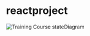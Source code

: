 # reactproject


![Training Course stateDiagram](/svg/nLbBRzms4BxpLn2v12WGm9QVyQ68uQIt-b1PwQ4e2dL5UrdiIXkAQyF_lgGaKkHmICfU9p4CU7TcEFFDaoFvKozh8VVR3TcmUqbbHmL_M4lQSC5MadSj8PBB3QFNKhAsuUq3lHCrR_M7csulUaR_OD_sh9UqbBLaz6Qjz17oddxPxZRTCsEa7-ZlRjcJ4Nr7wvwgxu9z8rJzZ1-lw2XvT4mzgbppdghVhcMqkn-5Uls9JHRezO2q9yPKjMlKtyOpDzAKmb6v_MgjVeJqbzlzB6eLGzVgGB56pJThymYGZSbxBbH0Ho5bKAxLdt__KmdHWIrNwsvJYtxDT_IwsVBMc0yOz7gt4zrZlQ6_QOK3edBW_5CRpe004AycU0NAX86HQw5YCOV7WT4R721G8LB1v5wqVtAvlksKdhlEb8yB6WXzSU51dl7X92dqdNpHgVA13ydpa6YA0NcAi0w1vXT9kTynySZxJc2OPovQBZCRrWp2CVwSnIMWM_TgYCIySg4bekw81MNao0qn2fm29yQ6WkWn8UFh-JBf7-7tNQSokE6hkfKHFns926n7mdXuiK3qUxitTvG7OswhW6pGNyRuXq9MNVPvk2NfxtLRFp3RNJxLTjLu8KnKsn3Z3G2f4_ZZemWxDnmW17XH-MnGi3vGmFG10QQ1VPoMUclqjZWSYxOo0Cr0B53cQv7fYSkLMiEmzUmIlK8eqK8eOuLmWhDf_fhm4C1sSvbO5PI9AYWpHN3gGmPIRujy7WzX1PHu0Pn1U9hvMbJ8LaQB1NjPoLPTss2B6Rfx5GRyESgbFsWtqp6OGf1Opyh4vbKQHovIGeVv4zs2yCnWUv2R7cIPAQ9hZatKPLo4_iHTwARRRhbwecEvVSWAvhOSAsWy_xZunE61qBcUrQciALErU9x7iALCJrDkoEgsSPzfZHP_MbiwcDSXVVA_E8e9PDt5F0bo_WgFq04_uyCk-ZZRk7cSaNiRRntde3_1qWkX13jlGi1uLMGbVs8MvylEnJUlmf1gd3h1sOTveZhlAr_fjq0hEJzWEYIbJT1Tryi7KJTxpItblk5AjTTXNqTflxqWqNXoYdAHw-AfS_nmGS5CB0ACDP01WNLFX6UyE4i9lSgPzxHg-ICJFPVFyAaavFW9gD25j8eifCKvpivVsHYE2R_Mc82BXRzABAXLUa4jBdmNNhoW9Zn9Uc7xjmgNrGfTLejB27NPiff2ICXVl_nDFtpuTNv9UKLl15DdRzaJiKGjCRwALVpzy7fqj438HDOIyBNY5Hq_CW8vWpJsLiavWh47f4YvcKCXRx2KE57Y9yAbEk9ACSgZDxmzWd1Z4IWo8HZj8LFF70fOMXxjKNC2II5yHwgaOM_bKegz0CFKPDCSjYJKaSbwNa6o2907aaminXobzw50nO8QIUpEIyBgbquU4bf9qKc9A5XO8-v2PRMGjDm0nVutnmwbU1XJMvnZD2KMiqbYJUCViF8p2Hch9AQkZ0u_utgk-J1hqIx3vxanbJo5TJIQ8UHqs8cB79nR8JAz9nMnue_FS9EpbtfSk1d51knqUK-tVhvJWFo2iGbEf6USBvoTg4dqHTXoG3xIfKcNS-F8btRQQ61eORth4CI4vS7WpOUYZC19owfYPoeqk2Fl4skR_NRpFm00 "Training Course stateDiagram")
